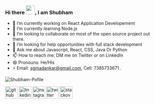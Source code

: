 
### Hi there <img src="https://github.com/TheDudeThatCode/TheDudeThatCode/blob/master/Assets/Hi.gif" width="29px">, I am Shubham

- 🔭 I’m currently working on React Application Developement
- 🌱 I’m currently learning Node.js
- 👯 I’m looking to collaborate on most of the open source project out there.
- 🤔 I’m looking for help opportunities with full stack development 
- 💬 Ask me about Javascript, React, CSS, Java Or Python
- 📫 How to reach me: DM me on Twitter or on LinkedIn
- 😄 Pronouns: He/His
- ⚡ Email: sgmadankar@gmail.com, Cell: 7385733671 . 

![Shubham-Pofile](https://github-readme-stats.vercel.app/api?username=maddy8381&show_icons=true&theme=dark)


[<img src='https://cdn.jsdelivr.net/npm/simple-icons@3.0.1/icons/github.svg' alt='github' height='40'>](https://github.com/https://github.com/Rajat-Dabade)  [<img src='https://cdn.jsdelivr.net/npm/simple-icons@3.0.1/icons/linkedin.svg' alt='linkedin' height='40'>](https://www.linkedin.com/in/https://www.linkedin.com/in/rajat-dabade//)  [<img src='https://cdn.jsdelivr.net/npm/simple-icons@3.0.1/icons/instagram.svg' alt='instagram' height='40'>](https://www.instagram.com/https://www.instagram.com/m_rajat007//)  [<img src='https://cdn.jsdelivr.net/npm/simple-icons@3.0.1/icons/twitter.svg' alt='twitter' height='40'>](https://twitter.com/https://twitter.com/DabadeRajat)  [<img src='https://cdn.jsdelivr.net/npm/simple-icons@3.0.1/icons/stackoverflow.svg' alt='stackoverflow' height='40'>](https://stackoverflow.com/users/9293065/rajat-dabade)  
